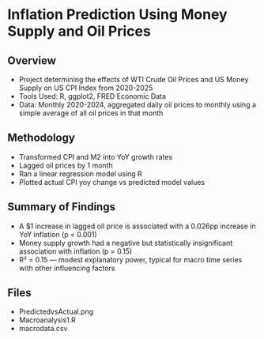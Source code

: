 # Inflation Prediction Using Money Supply and Oil Prices
## Overview
- Project determining the effects of WTI Crude Oil Prices and US Money Supply on US CPI Index from 2020-2025
- Tools Used: R, ggplot2, FRED Economic Data
- Data: Monthly 2020-2024, aggregated daily oil prices to monthly using a simple average of all oil prices in that month

## Methodology
- Transformed CPI and M2 into YoY growth rates
- Lagged oil prices by 1 month
- Ran a linear regression model using R
- Plotted actual CPI yoy change vs predicted model values
  
## Summary of Findings
- A $1 increase in lagged oil price is associated with a 0.026pp increase in YoY inflation (p < 0.001)
- Money supply growth had a negative but statistically insignificant association with inflation (p = 0.15)
- R² = 0.15 — modest explanatory power, typical for macro time series with other influencing factors

## Files
- PredictedvsActual.png
- Macroanalysis1.R
- macrodata.csv

